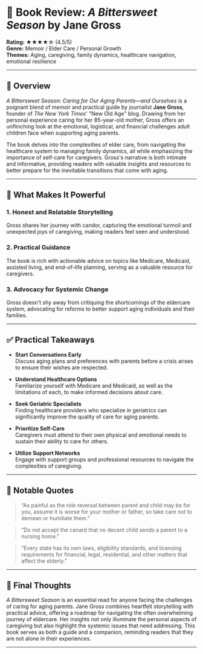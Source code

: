 # 📘 Book Review: *A Bittersweet Season* by Jane Gross

**Rating:** ★★★★☆ (4.5/5)  
**Genre:** Memoir / Elder Care / Personal Growth  
**Themes:** Aging, caregiving, family dynamics, healthcare navigation, emotional resilience

---

## 📝 Overview

*A Bittersweet Season: Caring for Our Aging Parents—and Ourselves* is a poignant blend of memoir and practical guide by journalist **Jane Gross**, founder of *The New York Times*' "New Old Age" blog. Drawing from her personal experience caring for her 85-year-old mother, Gross offers an unflinching look at the emotional, logistical, and financial challenges adult children face when supporting aging parents.

The book delves into the complexities of elder care, from navigating the healthcare system to managing family dynamics, all while emphasizing the importance of self-care for caregivers. Gross's narrative is both intimate and informative, providing readers with valuable insights and resources to better prepare for the inevitable transitions that come with aging.

---

## 🌟 What Makes It Powerful

### 1. Honest and Relatable Storytelling
Gross shares her journey with candor, capturing the emotional turmoil and unexpected joys of caregiving, making readers feel seen and understood.

### 2. Practical Guidance
The book is rich with actionable advice on topics like Medicare, Medicaid, assisted living, and end-of-life planning, serving as a valuable resource for caregivers.

### 3. Advocacy for Systemic Change
Gross doesn't shy away from critiquing the shortcomings of the eldercare system, advocating for reforms to better support aging individuals and their families.

---

## ✅ Practical Takeaways

- **Start Conversations Early**  
  Discuss aging plans and preferences with parents before a crisis arises to ensure their wishes are respected.

- **Understand Healthcare Options**  
  Familiarize yourself with Medicare and Medicaid, as well as the limitations of each, to make informed decisions about care.

- **Seek Geriatric Specialists**  
  Finding healthcare providers who specialize in geriatrics can significantly improve the quality of care for aging parents.

- **Prioritize Self-Care**  
  Caregivers must attend to their own physical and emotional needs to sustain their ability to care for others.

- **Utilize Support Networks**  
  Engage with support groups and professional resources to navigate the complexities of caregiving.

---

## 💬 Notable Quotes

> “As painful as the role reversal between parent and child may be for you, assume it is worse for your mother or father, so take care not to demean or humiliate them.”

> “Do not accept the canard that no decent child sends a parent to a nursing home.”

> “Every state has its own laws, eligibility standards, and licensing requirements for financial, legal, residential, and other matters that affect the elderly.”

---

## 🧠 Final Thoughts

*A Bittersweet Season* is an essential read for anyone facing the challenges of caring for aging parents. Jane Gross combines heartfelt storytelling with practical advice, offering a roadmap for navigating the often overwhelming journey of eldercare. Her insights not only illuminate the personal aspects of caregiving but also highlight the systemic issues that need addressing. This book serves as both a guide and a companion, reminding readers that they are not alone in their experiences.

---

